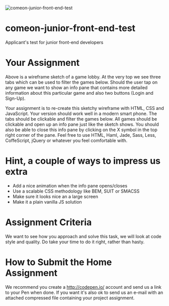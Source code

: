 ![comeon-junior-front-end-test](http://b5fa2dae67bf7ee0b0e5-e0d56d540e31d5f2f9430984d20d712d.r41.cf3.rackcdn.com/unnamed.gif)

# comeon-junior-front-end-test
Applicant's test for junior front-end developers

# Your Assignment
Above is a wireframe sketch of a game lobby. At the very top we see three tabs which can be used to filter the games below. Should the user tap on any game we want to show an info pane that contains more detailed information about this particular game and also two buttons (Login and Sign-Up).

Your assignment is to re-create this sketchy wireframe with HTML, CSS and JavaScript. Your version should work well in a modern smart phone. The tabs should be clickable and filter the games below. All games should be clickable and open up an info pane just like the sketch shows. You should also be able to close this info pane by clicking on the X symbol in the top right corner of the pane. Feel free to use HTML, Haml, Jade, Sass, Less, CoffeScript, jQuery or whatever you feel comfortable with. 

# Hint, a couple of ways to impress us extra
* Add a nice animation when the info pane opens/closes 
* Use a scalable CSS methodology like  BEM, SUIT or SMACSS
* Make sure it looks nice an a large screen
* Make it a plain vanilla JS solution

# Assignment Criteria

We want to see how you approach and solve this task, we will look at code style and quality. Do take your time to do it right, rather than hasty.

# How to Submit the Home Assignment

We recommend you create a http://codepen.io/ account and send us a link to your Pen when done. If you want it's also ok to send us an e-mail with an attached compressed file containing your project assignment.
